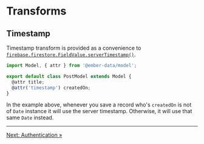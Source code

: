 # Transforms

## Timestamp

Timestamp transform is provided as a convenience to [`firebase.firestore.FieldValue.serverTimestamp()`](https://firebase.google.com/docs/reference/js/firebase.firestore.FieldValue#servertimestamp).

```javascript
import Model, { attr } from '@ember-data/model';

export default class PostModel extends Model {
  @attr title;
  @attr('timestamp') createdOn;
}
```

In the example above, whenever you save a record who's `createdOn` is not of `Date` instance it will use the server timestamp. Otherwise, it will use that same `Date` instead.

---

[Next: Authentication »](authentication.md)
